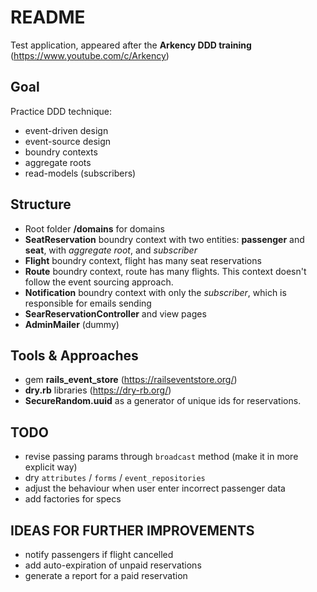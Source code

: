 # README

Test application, appeared after the **Arkency DDD training** (https://www.youtube.com/c/Arkency)

## Goal
Practice DDD technique:
- event-driven design
- event-source design
- boundry contexts
- aggregate roots
- read-models (subscribers)

## Structure
- Root folder **/domains** for domains
- **SeatReservation** boundry context with two entities: **passenger** and **seat**, with *aggregate root*, and *subscriber*
- **Flight** boundry context, flight has many seat reservations
- **Route** boundry context, route has many flights. This context doesn't follow the event sourcing approach.
- **Notification** boundry context with only the *subscriber*, which is responsible for emails sending
- **SearReservationController** and view pages
- **AdminMailer** (dummy)

## Tools & Approaches
- gem **rails_event_store** (https://railseventstore.org/)
- **dry.rb** libraries (https://dry-rb.org/)
- **SecureRandom.uuid** as a generator of unique ids for reservations. 

## TODO
- revise passing params through `broadcast` method (make it in more explicit way)
- dry `attributes` / `forms` / `event_repositories`
- adjust the behaviour when user enter incorrect passenger data
- add factories for specs

## IDEAS FOR FURTHER IMPROVEMENTS
- notify passengers if flight cancelled
- add auto-expiration of unpaid reservations
- generate a report for a paid reservation
